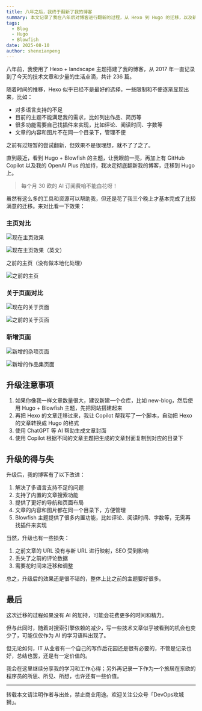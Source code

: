 ```yaml
---
title: 八年之后，我终于翻新了我的博客
summary: 本文记录了我在八年后对博客进行翻新的过程，从 Hexo 到 Hugo 的迁移，以及新博客的功能和设计改进。
tags:
  - Blog
  - Hugo
  - Blowfish
date: 2025-08-10
author: shenxianpeng
---
```


八年前，我使用了 Hexo + landscape 主题搭建了我的博客，从 2017 年一直记录到了今天的技术文章和少量的生活点滴，共计 236 篇。

随着时间的推移，Hexo 似乎已经不是最好的选择，一些限制和不便逐渐显现出来，比如：

- 对多语言支持的不足
- 目前的主题不能满足我的需求，比如列出作品、简历等
- 很多功能需要自己找插件来实现，比如评论、阅读时间、字数等
- 文章的内容和图片不在同一个目录下，管理不便

之前有过短暂的尝试翻新，但效果不是很理想，就不了了之了。

直到最近，看到 Hugo + Blowfish 的主题，让我眼前一亮，再加上有 GitHub Copilot 以及我的 OpenAI Plus 的加持，我决定彻底翻新我的博客，迁移到 Hugo 上。

> 每个月 30 欧的 AI 订阅费咱不能白花呀！

虽然有这么多的工具和资源可以帮助我，但还是花了我三个晚上才基本完成了比较满意的迁移。来对比看一下效果：

### 主页对比

![现在主页效果](new-home-page.png)

![现在主页效果（英文）](new-home-page-en.png)

之前的主页（没有做本地化处理）

![之前的主页](old-home-page.png)

### 关于页面对比

![现在的关于页面](new-about-page.png)

![之前的关于页面](old-about-page.png)

### 新增页面

![新增的杂项页面](new-misc-page.png)

![新增的作品集页面](new-portfolio-page.png)

## 升级注意事项

1. 如果你像我一样文章数量很大，建议新建一个仓库，比如 new-blog，然后使用 Hugo + Blowfish 主题，先把网站搭建起来
2. 再把 Hexo 的文章迁移过来，我让 Copilot 帮我写了一个脚本，自动把 Hexo 的文章转换成 Hugo 的格式
3. 使用 ChatGPT 等 AI 帮助生成文章封面
4. 使用 Copilot 根据不同的文章主题把生成的文章封面复制到对应的目录下

## 升级的得与失

升级后，我的博客有了以下改进：

1. 解决了多语言支持不足的问题
2. 支持了内置的文章搜索功能
3. 提供了更好的导航和页面布局
4. 文章的内容和图片都在同一个目录下，方便管理
5. Blowfish 主题提供了很多内置功能，比如评论、阅读时间、字数等，无需再找插件来实现

当然，升级也有一些损失：

1. 之前文章的 URL 没有与新 URL 进行映射，SEO 受到影响
2. 丢失了之前的评论数据
3. 需要花时间来迁移和调整

总之，升级后的效果还是很不错的，整体上比之前的主题要好很多。

## 最后

这次迁移的过程如果没有 AI 的加持，可能会花费更多的时间和精力。

但与此同时，随着对搜索引擎依赖的减少，写一些技术文章似乎被看到的机会也变少了，可能仅仅作为 AI 的学习语料出现了。

但无论如何，IT 从业者有一个自己的写作后花园还是很有必要的，不管是记录也好，总结也罢，还是有一定价值的。

我会在这里继续分享我的学习和工作心得；另外再记录一下作为一个旅居在东欧的程序员的所思、所见、所想，也许还有一些价值。

---

转载本文请注明作者与出处，禁止商业用途。欢迎关注公众号「DevOps攻城狮」。
